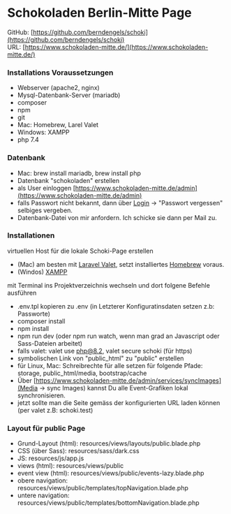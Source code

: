 # Schokoladen Berlin-Mitte Page
GitHub: [https://github.com/berndengels/schoki](https://github.com/berndengels/schoki)  
URL: [https://www.schokoladen-mitte.de/](https://www.schokoladen-mitte.de/)

### Installations Voraussetzungen
- Webserver (apache2, nginx)
- Mysql-Datenbank-Server (mariadb)
- composer
- npm
- git
- Mac: Homebrew, Larel Valet
- Windows: XAMPP
- php 7.4

### Datenbank
- Mac: brew install mariadb, brew install php 
- Datenbank "schokoladen" erstellen
- als User einloggen [https://www.schokoladen-mitte.de/admin](https://www.schokoladen-mitte.de/admin)
- falls Passwort nicht bekannt, dann über [Login](https://www.schokoladen-mitte.de/login) -> "Passwort vergessen" selbiges vergeben.  
- Datenbank-Datei von mir anfordern. Ich schicke sie dann per Mail zu.

### Installationen
virtuellen Host für die lokale Schoki-Page erstellen 
- (Mac) am besten mit [Laravel Valet](https://laravel.com/docs/10.x/valet), setzt installiertes [Homebrew](https://brew.sh/de/) voraus.
- (Windos) [XAMPP](https://sourceforge.net/projects/xampp/files/XAMPP%20Windows/8.2.12/xampp-windows-x64-8.2.12-0-VS16-installer.exe/download)

mit Terminal ins Projektverzeichnis wechseln und dort folgene Befehle ausführen
- .env.tpl kopieren zu .env (in Letzterer Konfiguratinsdaten setzen z.b: Passworte) 
- composer install
- npm install
- npm run dev (oder npm run watch, wenn man grad an Javascript oder Sass-Dateien arbeitet)
- falls valet: valet use php@8.2, valet secure schoki (für https)
- symbolischen Link von "public_html" zu "public" erstellen
- für Linux, Mac: Schreibrechte für alle setzen für folgende Pfade: storage, public_html/media, bootstrap/cache
- Über [https://www.schokoladen-mitte.de/admin/services/syncImages](Media -> sync Images) kannst Du alle Event-Grafiken lokal synchronisieren.
- jetzt sollte man die Seite gemäss der konfigurierten URL laden können (per valet z.B: schoki.test)

### Layout für public Page
- Grund-Layout (html): resources/views/layouts/public.blade.php
- CSS (über Sass): resources/sass/dark.css
- JS: resources/js/app.js 
- views (html): resources/views/public
- event view (html): resources/views/public/events-lazy.blade.php
- obere navigation: resources/views/public/templates/topNavigation.blade.php
- untere navigation: resources/views/public/templates/bottomNavigation.blade.php